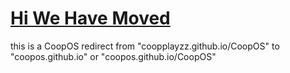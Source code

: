 # [Hi We Have Moved](https://coopos.github.io/CoopOS)
this is a CoopOS redirect from "coopplayzz.github.io/CoopOS" to "coopos.github.io" or "coopos.github.io/CoopOS"
